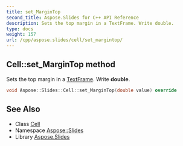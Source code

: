 ```yaml
---
title: set_MarginTop
second_title: Aspose.Slides for C++ API Reference
description: Sets the top margin in a TextFrame. Write double.
type: docs
weight: 157
url: /cpp/aspose.slides/cell/set_margintop/
---
```

## Cell::set_MarginTop method


Sets the top margin in a [TextFrame](../../textframe/). Write **double**.

```cpp
void Aspose::Slides::Cell::set_MarginTop(double value) override
```

## See Also

* Class [Cell](../)
* Namespace [Aspose::Slides](../../)
* Library [Aspose.Slides](../../../)
